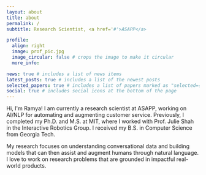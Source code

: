 ```yaml
---
layout: about
title: about
permalink: /
subtitle: Research Scientist, <a href='#'>ASAPP</a>

profile:
  align: right
  image: prof_pic.jpg
  image_circular: false # crops the image to make it circular
  more_info:

news: true # includes a list of news items
latest_posts: true # includes a list of the newest posts
selected_papers: true # includes a list of papers marked as "selected={true}"
social: true # includes social icons at the bottom of the page
---
```


Hi, I'm Ramya! I am currently a research scientist at ASAPP, working on AI/NLP for automating and augmenting customer service. Previously, I completed my Ph.D. and M.S. at MIT, where I worked with Prof. Julie Shah in the Interactive Robotics Group. I received my B.S. in Computer Science from Georgia Tech.

My research focuses on understanding conversational data and building models that can then assist and augment humans through natural language. I love to work on research problems that are grounded in impactful real-world products.
